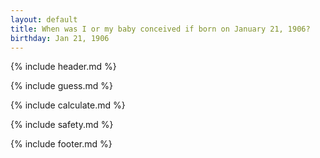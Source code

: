 ```yaml
---
layout: default
title: When was I or my baby conceived if born on January 21, 1906?
birthday: Jan 21, 1906
---
```


{% include header.md %}

{% include guess.md %}

{% include calculate.md %}

{% include safety.md %}

{% include footer.md %}



